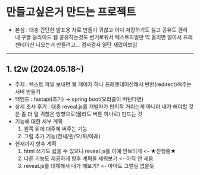 # 만들고싶은거 만드는 프로젝트

- 본심 : 대충 간단한 발표용 자료 만들기 귀찮고 어디 저장하기도 싫고 공유도 괜히 내 구글 슬라이드 웹 공유하는것도 번거로워서 텍스트파일만 띡 올리면 알아서 프레젠테이션 나오는거 만들려고... 겸사겸사 일단 재밌어보임

---

## 1. t2w (2024.05.18~)

- 주제 : 텍스트 파일 보내면 웹 페이지 하나 프레젠테이션해서 반환(redirect)해주는 서버 만들기
- 백엔드 : fastapi(초기) -> spring boot(오라클이 버틴다면)
- 상세 조사 후기 : 대충 reveal.js를 개발자가 만지작 거리는게 아니라 내가 해야할 것은 좀 더 덜 귀찮은 방향으로(몰라도 버튼 하나로) 만드는 것
- 기능에 대한 세부 계획
	1. 왼쪽 위에 대주제 써주는 기능
	2. 그림 추가 기능(전체/왼/오/위/아래)
- 현재까지 향후 계획
	1. html 쓰기도 싫을 수 있으니 reveal.js를 아예 안보이게 <- ★진행중★
	2. 다른 기능도 제공하게 향후 계획을 세워보기 <- 아직 안 세움
	3. reveal.js를 대체해서 내가 해보기? <- 아마도 그럴일 없을듯

